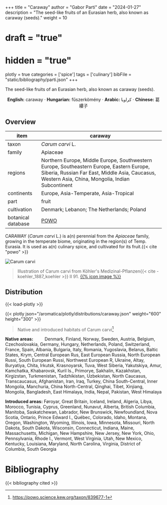 +++
title = "Caraway"
author = "Gabor Parti"
date = "2024-01-27"
description = "The seed-like fruits of an Eurasian herb, also known as caraway (seeds)."
weight = 10
# draft = "true"
# hidden = "true"
plotly = true
categories = ['spice']
tags = ['culinary']
bibFile = "static/bibliography/parti.json"
+++

The seed-like fruits of an Eurasian herb, also known as caraway (seeds).

[<i class="fab fa-wikipedia-w"></i>](https://en.wikipedia.org/wiki/Caraway)

<center>

**English:** caraway · **Hungarian:** fűszerkömény  · **Arabic:** <span class="arabic-text" dir="rtl">كراويا</span> · **Chinese:** <span class="traditional-chinese-text">葛縷子</span>

</center>

## Overview

|       item       |                                                                                            caraway                                                                                           |
|------------------|----------------------------------------------------------------------------------------------------------------------------------------------------------------------------------------------|
|       taxon      |                                                                                       *Carum carvi* L.                                                                                       |
|      family      |                                                                                           Apiaceae                                                                                           |
|      regions     |Northern Europe, Middle Europe, Southwestern Europe, Southeastern Europe, Eastern Europe, Siberia, Russian Far East, Middle Asia, Caucasus, Western Asia, China, Mongolia, Indian Subcontinent|
|    continents    |                                                                             Europe, Asia-Temperate, Asia-Tropical                                                                            |
|       part       |                                                                                             fruit                                                                                            |
|    cultivation   |                                                                           Denmark; Lebanon; The Netherlands; Poland                                                                          |
|botanical database|                                                                      [POWO](https://powo.science.kew.org/taxon/839677-1)                                                                     |

CARAWAY (*Carum carvi* L.) is a(n) perennial from the *Apiaceae* family, growing in the temperate biome, originating in the region(s) of Temp. Eurasia. It is used as a(n) culinary spice, and cultivated for its fruit.{{< cite "powo" >}}

![Carum carvi](/images/illustrations/caraway.png?width=40rem "Illustration of Carum carvi from Köhler's Medizinal-Pflanzen")

>Illustration of Carum carvi from Köhler's Medizinal-Pflanzen{{< cite -koehler_1887_koehler >}} II 91. [{{% icon image %}}](https://www.biodiversitylibrary.org/item/10837#page/521/mode/1up)

## Distribution

{{< load-plotly >}}

{{< plotly json="/aromatica/plotly/distributions/caraway.json" weight="600" height="300" >}}

>Native and introduced habitats of Carum carvi[^powo]

[^powo]: https://powo.science.kew.org/taxon/839677-1

<p style="text-align:left;">

**Native areas:** &ensp; &ensp; &ensp; Denmark, Finland, Norway, Sweden, Austria, Belgium, Czechoslovakia, Germany, Hungary, Netherlands, Poland, Switzerland, France, Spain, Albania, Bulgaria, Italy, Romania, Yugoslavia, Belarus, Baltic States, Krym, Central European Rus, East European Russia, North European Russi, South European Russi, Northwest European R, Ukraine, Altay, Buryatiya, Chita, Irkutsk, Krasnoyarsk, Tuva, West Siberia, Yakutskiya, Amur, Kamchatka, Khabarovsk, Kuril Is., Primorye, Sakhalin, Kazakhstan, Kirgizstan, Turkmenistan, Tadzhikistan, Uzbekistan, North Caucasus, Transcaucasus, Afghanistan, Iran, Iraq, Turkey, China South-Central, Inner Mongolia, Manchuria, China North-Central, Qinghai, Tibet, Xinjiang, Mongolia, Bangladesh, East Himalaya, India, Nepal, Pakistan, West Himalaya

**Introduced areas:** Føroyar, Great Britain, Iceland, Ireland, Algeria, Libya, Morocco, Tunisia, Cyprus, Greenland, Nunavut, Alberta, British Columbia, Manitoba, Saskatchewan, Labrador, New Brunswick, Newfoundland, Nova Scotia, Ontario, Prince Edward I., Québec, Colorado, Idaho, Montana, Oregon, Washington, Wyoming, Illinois, Iowa, Minnesota, Missouri, North Dakota, South Dakota, Wisconsin, Connecticut, Indiana, Maine, Massachusetts, Michigan, New Hampshire, New Jersey, New York, Ohio, Pennsylvania, Rhode I., Vermont, West Virginia, Utah, New Mexico, Kentucky, Louisiana, Maryland, North Carolina, Virginia, District of Columbia, South Georgia

</p>



# Bibliography

{{< bibliography cited >}}

